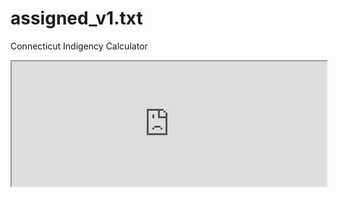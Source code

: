 # assigned_v1.txt
Connecticut Indigency Calculator
<iframe width="100%" height="200px" src="https://www.qnamarkup.net/i/?markup=Title%3A+Connecticut+Indigency+Calculator%0D%0A%0D%0AAuthor%3A+%5BGabriele+Ferrigno%5D%0D%0ABefore%3A%3Clink+rel%3D%22stylesheet%22+type%3D%22text%2Fcss%22+href%3D%22https%3A%2F%2Fsuffolklitlab.org%2Fhowto%2Fqna%2Fstyle%2Fstyle.css%22%3E%0D%0A%3Cdiv+id%3D%22icon%22+style%3D%22background-size%3A+110px+99px%3Bbackground-image%3A+url%28%27https%3A%2F%2Fsuffolklitlab.org%2Fhowto%2Fqna%2Fimages%2Fmaxheadroom.gif%27%29%3B%22%3E%3C%2Fdiv%3E%0D%0A%3Ch2+style%3D%22text-align%3Acenter%3B%22%3E%5BState+Name%5D+Indigency+Calculator%3C%2Fh2%3E%0D%0A%3Cp%3E%3Cb%3EThis+is+a+%3Ca+href%3D%22http%3A%2F%2Fwww.codingthelaw.org%2F%22%3Eclass+project%3C%2Fa%3E.+You+should+not+rely+on+it+as+a+source+of+legal+information.+It+is+likely+incomplete.%3C%2Fb%3E%3C%2Fp%3E%0D%0A%3Cp%3EAnswer+the+following+questions+to+see+if+someone+qualifies+for+appointment+of+counsel.%3C%2Fp%3E%0D%0A%0D%0A%0D%0AQ%281%29%3A+Do+they+have+the+financial+ability+at+the+time+of+this+request+for+representation+to+secure+competent+legal+representation+and+to+provide+other+necessary+expenses+of+legal+representation%3F%0D%0AA%3A+Yes%0D%0A%09Q%281.1%29%3A+Then+this+QnA+is+not+for+them%2C+they+are+likely+not+indigent+defendants+in+Connecticut.+Thank+you%2C+come+again.+%0D%0A%0D%0A%0D%0AA%3A+No.%0D%0A%09Q%281.2%29%3A+What+are+they+charged+with%3F%0D%0A%09A%3A+A+felony%0D%0A%09%09Q%281.2.1%29%3A+Is+their+annual+income+below+200%25+of+the+Connecticut+poverty+guideline+%28less+than+%2424%2C250%29%3F%0D%0A%09%09A%3A+Yes%0D%0A%09%09%09Q%281.2.1.1%29%3A+They+qualify+as+an+indigent+defendant+in+Connecticut.+Thank+you%2C+come+again.+%0D%0A%0D%0A%0D%0A%09%09A%3A+No%0D%0A%09%09%09Q%281.2.1.2%29%3A+They+do+not+qualify+as+an+indigent+defendant+in+Connecticut.+Thank+you%2C+come+again.+%0D%0A%0D%0A%0D%0A%0D%0A%09A%3AA+misdemeanor+%0D%0A%09%09Q%281.2.2%29%3A+Is+their+annual+income+below+150%25+of+the+Connecticut+poverty+guideline+%28less+than+%2418%2C210%29%3F%0D%0A%09%09A%3A+Yes%0D%0A%09%09%09Q%281.2.2.1%29%3A+They+qualify+as+an+indigent+defendant+in+Connecticut.+Thank+you%2C+come+again.+%0D%0A%0D%0A%0D%0A%09%09A%3A+No%0D%0A%09%09%09Q%281.2.2.2%29%3A+They+do+not+qualify+as+an+indigent+defendant+in+Connecticut.+Thank+you%2C+come+again.+%0D%0A%0D%0A%0D%0A%0D%0A%0D%0A%0D%0A%0D%0A%0D%0A%0D%0A%0D%0A%0D%0A%0D%0A%0D%0A%0D%0A%0D%0A%0D%0A%0D%0A%0D%0A&font_family=Verdana%2C+Geneva%2C+sans-serif&font_size=14&line_height=20&col_width=500&frame_pad=15&radius=15&comp_bg=5489eb&comp_txt=ffffff&comp_link=e3fbfc&usr_bg=eeeeee&usr_txt=000000&usr_link=0000ff&sharing=1"></iframe>
